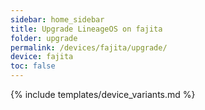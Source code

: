 ```yaml
---
sidebar: home_sidebar
title: Upgrade LineageOS on fajita
folder: upgrade
permalink: /devices/fajita/upgrade/
device: fajita
toc: false
---
```

{% include templates/device_variants.md %}
